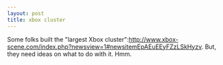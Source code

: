 ```yaml
--- 
layout: post
title: xbox cluster
---
```

Some folks built the "largest Xbox cluster":http://www.xbox-scene.com/index.php?newsview=1#newsitemEpAEuEEyFZzLSkHyzv.  But, they need ideas on what to do with it.  Hmm.  
